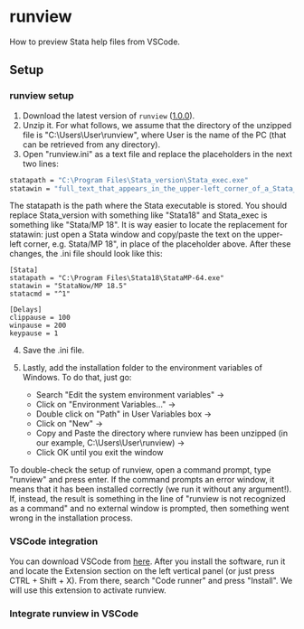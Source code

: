 # runview
How to preview Stata help files from VSCode.

## Setup 

### runview setup
1. Download the latest version of `runview` ([1.0.0](https://github.com/DiegoCiccia/runview/raw/main/dist/1.0.0.zip)).
2. Unzip it. For what follows, we assume that the directory of the unzipped file is "C:\Users\User\runview", where User is the name of the PC (that can be retrieved from any directory).
3. Open "runview.ini" as a text file and replace the placeholders in the next two lines:

```stata
statapath = "C:\Program Files\Stata_version\Stata_exec.exe"
statawin = "full_text_that_appears_in_the_upper-left_corner_of_a_Stata_window"
```
The statapath is the path where the Stata executable is stored. You should replace Stata_version with something like "Stata18" and Stata_exec is something like "Stata/MP 18". It is way easier to locate the replacement for statawin: just open a Stata window and copy/paste the text on the upper-left corner, e.g. Stata/MP 18", in place of the placeholder above. After these changes, the .ini file should look like this:

```
[Stata]
statapath = "C:\Program Files\Stata18\StataMP-64.exe"
statawin = "StataNow/MP 18.5"
statacmd = "^1"

[Delays]
clippause = 100
winpause = 200
keypause = 1
```

4. Save the .ini file. 

5. Lastly, add the installation folder to the environment variables of Windows. To do that, just go:
    + Search "Edit the system environment variables" -> 
    + Click on "Environment Variables..." -> 
    + Double click on "Path" in User Variables box -> 
    + Click on "New" -> 
    + Copy and Paste the directory where runview has been unzipped (in our example, C:\Users\User\runview) ->
    + Click OK until you exit the window

To double-check the setup of runview, open a command prompt, type "runview" and press enter. If the command prompts an error window, it means that it has been installed correctly (we run it without any argument!). If, instead, the result is something in the line of "runview is not recognized as a command" and no external window is prompted, then something went wrong in the installation process.

### VSCode integration

You can download VSCode from [here](https://code.visualstudio.com/). After you install the software, run it and locate the Extension section on the left vertical panel (or just press CTRL + Shift + X). From there, search "Code runner" and press "Install". We will use this extension to activate runview.

### Integrate runview in VSCode








